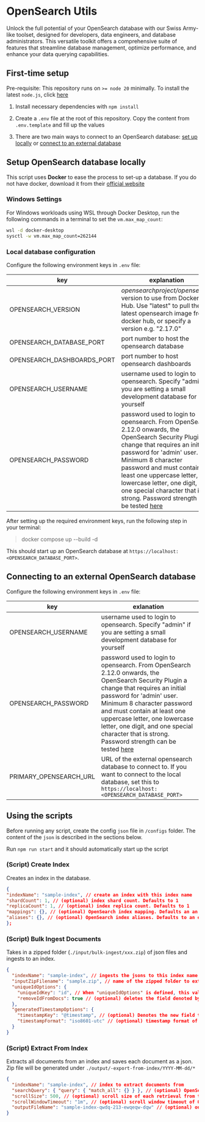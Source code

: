 # OpenSearch Utils

Unlock the full potential of your OpenSearch database with our Swiss Army-like toolset, designed for developers, data engineers, and database administrators. This versatile toolkit offers a comprehensive suite of features that streamline database management, optimize performance, and enhance your data querying capabilities.

## First-time setup

Pre-requisite: This repository runs on `>= node 20` minimally. To install the latest `node.js`, click [here](https://nodejs.org/en/download/prebuilt-installer)

1. Install necessary dependencies with `npm install`

2. Create a `.env` file at the root of this repository. Copy the content from `.env.template` and fill up the values

3. There are two main ways to connect to an OpenSearch database: [set up locally](#setup-opensearch-database-locally) or [connect to an external database](#connecting-to-an-external-opensearch-database)

## Setup OpenSearch database locally

This script uses **Docker** to ease the process to set-up a database. If you do not have docker, download it from their [official website](https://www.docker.com/products/docker-desktop/)

### Windows Settings

For Windows workloads using WSL through Docker Desktop, run the following commands in a terminal to set the `vm.max_map_count`:

```bash
wsl -d docker-desktop
sysctl -w vm.max_map_count=262144
```

### Local database configuration

Configure the following environment keys in `.env` file:

<!-- prettier-ignore -->
| key| explanation |
| --- | --- |
| OPENSEARCH_VERSION | _opensearchproject/opensearch_ version to use from Docker Hub. Use "latest" to pull the latest opensearch image from docker hub, or specify a version e.g. "2.17.0" |
| OPENSEARCH_DATABASE_PORT   | port number to host the opensearch database |
| OPENSEARCH_DASHBOARDS_PORT | port number to host opensearch dashboards |
| OPENSEARCH_USERNAME | username used to login to opensearch. Specify "admin" if you are setting a small development database for yourself |
| OPENSEARCH_PASSWORD | password used to login to opensearch. From OpenSearch 2.12.0 onwards, the OpenSearch Security Plugin a change that requires an initial password for 'admin' user. Minimum 8 character password and must contain at least one uppercase letter, one lowercase letter, one digit, and one special character that is strong. Password strength can be tested [here](https://lowe.github.io/tryzxcvbn) |

After setting up the required environment keys, run the following step in your terminal:

> docker compose up --build -d

This should start up an OpenSearch database at `https://localhost:<OPENSEARCH_DATABASE_PORT>`.

## Connecting to an external OpenSearch database

Configure the following environment keys in `.env` file:

<!-- prettier-ignore -->
| key | exlanation  |
| --- | --- |
| OPENSEARCH_USERNAME | username used to login to opensearch. Specify "admin" if you are setting a small development database for yourself |
| OPENSEARCH_PASSWORD | password used to login to opensearch. From OpenSearch 2.12.0 onwards, the OpenSearch Security Plugin a change that requires an initial password for 'admin' user. Minimum 8 character password and must contain at least one uppercase letter, one lowercase letter, one digit, and one special character that is strong. Password strength can be tested [here](https://lowe.github.io/tryzxcvbn) |
| PRIMARY_OPENSEARCH_URL | URL of the external opensearch database to connect to. If you want to connect to the local database, set this to `https://localhost:<OPENSEARCH_DATABASE_PORT>` |

## Using the scripts

Before running any script, create the config `json` file in `/configs` folder. The content of the `json` is described in the sections below.

Run `npm run start` and it should automatically start up the script

### (Script) Create Index

Creates an index in the database.

```json
{
"indexName": "sample-index", // create an index with this index name
"shardCount": 1, // (optional) index shard count. Defaults to 1
"replicaCount": 1, // (optional) index replica count. Defaults to 1
"mappings": {}, // (optional) OpenSearch index mapping. Defaults an an empty object (dynamic mapping)
"aliases": {}, // (optional) OpenSearch index aliases. Defaults to an empty object (no alias)
};
```

### (Script) Bulk Ingest Documents

Takes in a zipped folder (`./input/bulk-ingest/xxx.zip`) of json files and ingests to an index.

```json
{
  "indexName": "sample-index", // ingests the jsons to this index name
  "inputZipFilename": "sample.zip", // name of the zipped folder to extract json files from. stored in /input/bulk-ingest/*
  "uniqueIdOptions": {
    "uniqueIdKey": "id", // When "uniqueIdOptions" is defined, this value must be provided. Denotes the primary key field of the document and set that field value to _id in OpenSearch.
    "removeIdFromDocs": true // (optional) deletes the field denoted by "uniqueIdKey" in the document before ingestion. Defaults to true
  },
  "generatedTimestampOptions": {
    "timestampKey": "@timestamp", // (optional) Denotes the new field to be added to the document during ingestion. Defaults to "@timestamp"
    "timestampFormat": "iso8601-utc" // (optional) timestamp format of the generated timestamp. Permitted values only. Defaults to "iso8601-utc"
  }
}
```

### (Script) Extract From Index

Extracts all documents from an index and saves each document as a json. Zip file will be generated under `./output/-export-from-index/YYYY-MM-dd/*`

```json
{
  "indexName": "sample-index", // index to extract documents from
  "searchQuery": { "query": { "match_all": {} } }, // (optional) OpenSearch search query to filter results for extraction. Defaults to match everything
  "scrollSize": 500, // (optional) scroll size of each retrieval from the database. Defaults to 500
  "scrollWindowTimeout": "1m", // (optional) scroll window timeout of OpenSearch's Scroll API. Defaults to "1m". For larger scroll sizes, you may want to increase this timeout window
  "outputFileName": "sample-index-qwdq-213-ewqeqw-dqw" // (optional) output zip file name. Defaults to <INDEX_NAME>-<UUID> if not provided
}
```
